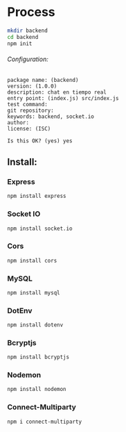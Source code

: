 #   Process

```sh
mkdir backend
cd backend
npm init
```

######   Configuration:
```
package name: (backend)
version: (1.0.0)
description: chat en tiempo real
entry point: (index.js) src/index.js
test command:
git repository:
keywords: backend, socket.io
author:
license: (ISC)

Is this OK? (yes) yes
```


##  Install:
###  Express
```sh
npm install express
```
###  Socket IO
```sh
npm install socket.io
```
###  Cors
```sh
npm install cors
```
###  MySQL
```sh
npm install mysql
```
###  DotEnv
```sh
npm install dotenv
```
###  Bcryptjs
```sh
npm install bcryptjs
```
###  Nodemon
```sh
npm install nodemon
```
###  Connect-Multiparty
```sh
npm i connect-multiparty
```
